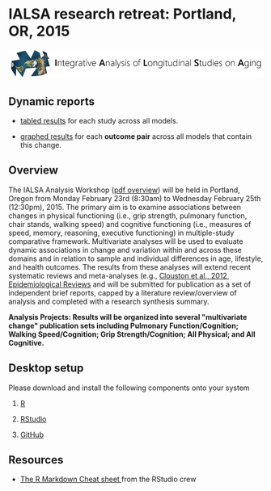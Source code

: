
# IALSA research retreat: Portland, OR, 2015
![logl](libs/images/ialsa_long.png)

## Dynamic reports

- [tabled results](http://htmlpreview.github.io/?https://github.com/IALSA/IALSA-2015-Portland/blob/master/synthesis/study_report.html) for each study across all models.

- [graphed results](http://htmlpreview.github.io/?https://github.com/IALSA/IALSA-2015-Portland/blob/master/synthesis/meta_report.html) for each **outcome pair** across all models that contain this change. 

## Overview

The IALSA Analysis Workshop ([pdf overview](https://www.dropbox.com/s/a8zmh70ybedyec6/IALSA%20Feb%202015%20Workshop%20Overview.pdf?dl=0)) will be held in Portland, Oregon from Monday February 23rd (8:30am) to Wednesday February 25th (12:30pm), 2015. The primary aim is to examine associations between changes in physical functioning (i.e., grip strength, pulmonary function, chair stands, walking speed) and cognitive functioning (i.e., measures of speed, memory, reasoning, executive functioning) in multiple-study comparative framework. Multivariate analyses will be used to evaluate dynamic associations in change and variation within and across these domains and in relation to sample and individual differences in age, lifestyle, and health outcomes. The results from these analyses will extend recent systematic reviews and meta-analyses (e.g., [Clouston et al., 2012, Epidemiological Reviews](https://www.dropbox.com/s/vfe7u2ez5oxp3ev/Clouston_2013_Epidemiol%20Rev.pdf?dl=0) and will be submitted for publication as a set of independent brief reports, capped by a literature review/overview of analysis and completed with a research synthesis summary.

**Analysis Projects: Results will be organized into several "multivariate change" publication sets including Pulmonary Function/Cognition; Walking Speed/Cognition; Grip Strength/Cognition; All Physical; and All Cognitive.**


## Desktop setup

Please download and install the following components onto your system

1. [R](http://cran.r-project.org/)

2. [RStudio](http://www.rstudio.com/products/rstudio/)

3. [GitHub](http://www.github.com)


## Resources

-  [The R Markdown Cheat sheet ](http://shiny.rstudio.com/articles/rm-cheatsheet.html) from the RStudio crew


